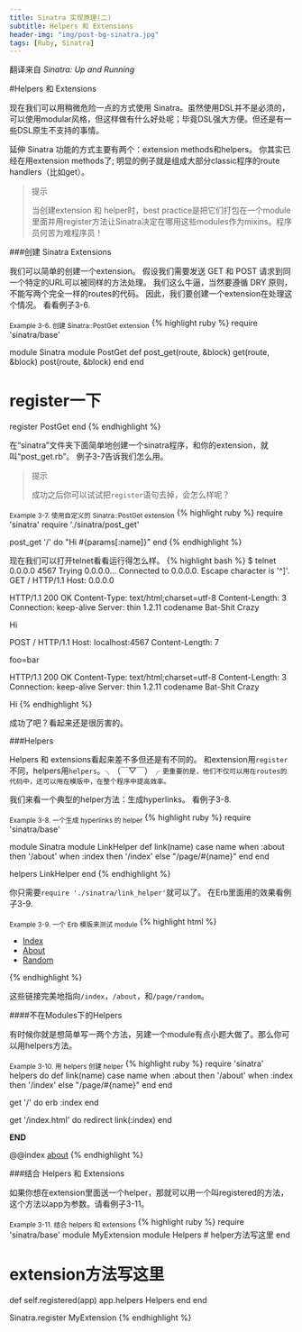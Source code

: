 ```yaml
---
title: Sinatra 实现原理(二)
subtitle: Helpers 和 Extensions
header-img: "img/post-bg-sinatra.jpg"
tags: [Ruby, Sinatra]
---
```

翻译来自 *Sinatra: Up and Running*  

<!--more-->

#Helpers 和 Extensions

现在我们可以用稍微危险一点的方式使用 Sinatra。虽然使用DSL并不是必须的，可以使用modular风格，但这样做有什么好处呢；毕竟DSL强大方便。但还是有一些DSL原生不支持的事情。

延伸 Sinatra 功能的方式主要有两个：extension methods和helpers。 你其实已经在用extension methods了; 明显的例子就是组成大部分classic程序的route handlers（比如get）。

> 提示
> 
> 当创建extension 和 helper时，best practice是把它们打包在一个module里面并用register方法让Sinatra决定在哪用这些modules作为mixins。程序员何苦为难程序员！

###创建 Sinatra Extensions

我们可以简单的创建一个extension。 假设我们需要发送 GET 和 POST 请求到同一个特定的URL可以被同样的方法处理。 我们这么牛逼，当然要遵循 DRY 原则，不能写两个完全一样的routes的代码。 因此，我们要创建一个extension在处理这个情况。 看看例子3-6.

<sub>Example 3-6. 创建 Sinatra::PostGet extension</sub>
{% highlight ruby %}
require 'sinatra/base'

module Sinatra
  module PostGet
    def post_get(route, &block)
      get(route, &block)
      post(route, &block)
    end
  end

  # register一下
  register PostGet
end
{% endhighlight %}

在“sinatra”文件夹下面简单地创建一个sinatra程序，和你的extension，就叫“post_get.rb”。 例子3-7告诉我们怎么用。

> 提示
> 
> 成功之后你可以试试把`register`语句去掉，会怎么样呢？

<sub>Example 3-7. 使用自定义的 Sinatra::PostGet extension</sub>
{% highlight ruby %}
require 'sinatra'
require './sinatra/post_get'

post_get '/' do
  "Hi #{params[:name]}"
end
{% endhighlight %}

现在我们可以打开telnet看看运行得怎么样。
{% highlight bash %}
$ telnet 0.0.0.0 4567
Trying 0.0.0.0...
Connected to 0.0.0.0.
Escape character is '^]'.
GET / HTTP/1.1
Host: 0.0.0.0

  HTTP/1.1 200 OK
  Content-Type: text/html;charset=utf-8
  Content-Length: 3
  Connection: keep-alive
  Server: thin 1.2.11 codename Bat-Shit Crazy

  Hi

POST / HTTP/1.1
Host: localhost:4567
Content-Length: 7

foo=bar

  HTTP/1.1 200 OK
  Content-Type: text/html;charset=utf-8
  Content-Length: 3
  Connection: keep-alive
  Server: thin 1.2.11 codename Bat-Shit Crazy

  Hi
{% endhighlight %}

成功了吧？看起来还是很厉害的。

###Helpers

Helpers 和 extensions看起来差不多但还是有不同的。 和extension用`register`不同，helpers用`helpers`。╮（￣▽￣）╭ `更重要的是，他们不仅可以用在routes的代码中，还可以用在模版中，在整个程序中提高效率。`

我们来看一个典型的helper方法：生成hyperlinks。 看例子3-8.

<sub>Example 3-8. 一个生成 hyperlinks 的 helper</sub>
{% highlight ruby %}
require 'sinatra/base'

module Sinatra
  module LinkHelper
    def link(name)
      case name
      when :about then '/about'
      when :index then '/index'
      else "/page/#{name}"
    end
  end

  helpers LinkHelper
end
{% endhighlight %}

你只需要`require './sinatra/link_helper'`就可以了。 在Erb里面用的效果看例子3-9.

<sub>Example 3-9. 一个 Erb 模版来测试 module</sub>
{% highlight html %}
<html>
<head>
  <title>Link Helper Test</title>
</head>
<body>
  <nav>
    <ul>
      <li><a href="<%= link(:index) %>">Index</a></li>
      <li><a href="<%= link(:about) %>">About</a></li>
      <li><a href="<%= link(:random) %>">Random</a></li>
    </ul>
  </nav>
</body>
</html>
{% endhighlight %}

这些链接完美地指向`/index`，`/about`，和`/page/random`。

####不在Modules下的Helpers

有时候你就是想简单写一两个方法，另建一个module有点小题大做了。那么你可以用helpers方法。

<sub>Example 3-10. 用 helpers 创建 helper</sub>
{% highlight ruby %}
require 'sinatra'
helpers do
  def link(name)
    case name
    when :about then '/about'
    when :index then '/index'
    else "/page/#{name}"
  end
end

get '/' do
  erb :index
end

get '/index.html' do
  redirect link(:index)
end

__END__

@@index
<a href="<%= link :about %>">about</a>
{% endhighlight %}


###结合 Helpers 和 Extensions

如果你想在extension里面送一个helper，那就可以用一个叫registered的方法，这个方法以app为参数。请看例子3-11。

<sub>Example 3-11. 结合 helpers 和 extensions</sub>
{% highlight ruby %}
require 'sinatra/base'
module MyExtension
  module Helpers
    # helper方法写这里
  end

  # extension方法写这里

  def self.registered(app)
    app.helpers Helpers
  end
end

Sinatra.register MyExtension
{% endhighlight %}

